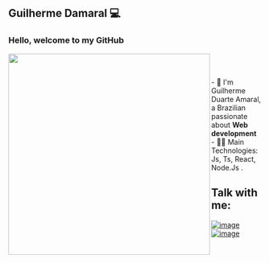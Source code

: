 ## Guilherme Damaral 💻

<h3>Hello, welcome to my GitHub</h3>

<p>
<img align="left"width="400px"src="https://media.giphy.com/media/dWesBcTLavkZuG35MI/giphy.gif"/>
</p>

<br><br>

<p>
- 🏡 I'm Guilherme Duarte Amaral, a Brazilian passionate about <strong> Web development </strong><br>
- 👨‍💻 Main Technologies: Js, Ts, React, Node.Js .<br>
</p>

  ## Talk with me:
  <p>

  <a href="https://www.linkedin.com/in/guilherme-duarte-amaral-a42201184/">![image](https://img.shields.io/badge/LinkedIn-0077B5?style=for-the-badge&logo=linkedin&logoColor=white)</a>
  <a href="mailto:guilherme-direito@hotmail.com">![image](https://img.shields.io/badge/Microsoft_Outlook-0078D4?style=for-the-badge&logo=microsoft-outlook&logoColor=white)</a>

 </p>
<br>
